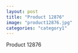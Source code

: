 ```yaml
---
layout: post
title: "Product 12876"
image: "product12876.jpg"
categories: "category1"
---
```

Product 12876
